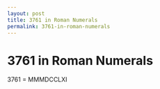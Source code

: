 ```yaml
---
layout: post
title: 3761 in Roman Numerals
permalink: 3761-in-roman-numerals
---
```


# 3761 in Roman Numerals

3761 = MMMDCCLXI
